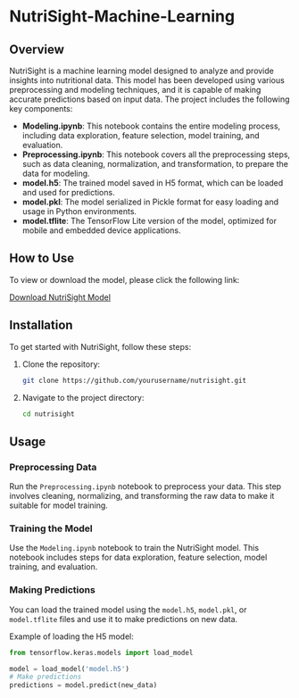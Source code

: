 # NutriSight-Machine-Learning

## Overview

NutriSight is a machine learning model designed to analyze and provide insights into nutritional data. This model has been developed using various preprocessing and modeling techniques, and it is capable of making accurate predictions based on input data. The project includes the following key components:

- **Modeling.ipynb**: This notebook contains the entire modeling process, including data exploration, feature selection, model training, and evaluation.
- **Preprocessing.ipynb**: This notebook covers all the preprocessing steps, such as data cleaning, normalization, and transformation, to prepare the data for modeling.
- **model.h5**: The trained model saved in H5 format, which can be loaded and used for predictions.
- **model.pkl**: The model serialized in Pickle format for easy loading and usage in Python environments.
- **model.tflite**: The TensorFlow Lite version of the model, optimized for mobile and embedded device applications.

## How to Use

To view or download the model, please click the following link:

[Download NutriSight Model](https://drive.google.com/drive/folders/1RHi0qCqgNvhYrGAW56Xk4Q-jQu8HJf8D?usp=sharing)

## Installation

To get started with NutriSight, follow these steps:

1. Clone the repository:
    ```sh
    git clone https://github.com/yourusername/nutrisight.git
    ```

2. Navigate to the project directory:
    ```sh
    cd nutrisight
    ```

## Usage

### Preprocessing Data

Run the `Preprocessing.ipynb` notebook to preprocess your data. This step involves cleaning, normalizing, and transforming the raw data to make it suitable for model training.

### Training the Model

Use the `Modeling.ipynb` notebook to train the NutriSight model. This notebook includes steps for data exploration, feature selection, model training, and evaluation.

### Making Predictions

You can load the trained model using the `model.h5`, `model.pkl`, or `model.tflite` files and use it to make predictions on new data.

Example of loading the H5 model:

```python
from tensorflow.keras.models import load_model

model = load_model('model.h5')
# Make predictions
predictions = model.predict(new_data)
